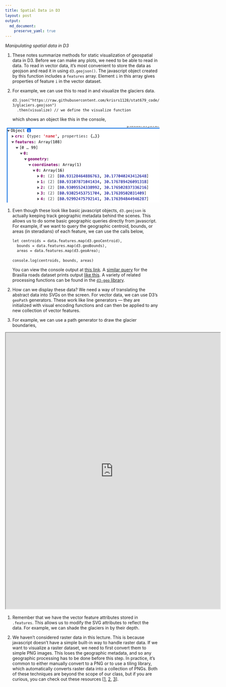 ```yaml
---
title: Spatial Data in D3
layout: post
output:
  md_document:
    preserve_yaml: true
---
```


*Manipulating spatial data in D3*

1.  These notes summarize methods for static visualization of geospatial
    data in D3. Before we can make any plots, we need to be able to read
    in data. To read in vector data, it’s most convenient to store the
    data as geojson and read it in using `d3.geojson()`. The javascript
    object created by this function includes a `features` array. Element
    `i` in this array gives properties of feature `i` in the vector
    dataset.

2.  For example, we can use this to read in and visualize the glaciers
    data.

        d3.json("https://raw.githubusercontent.com/krisrs1128/stat679_code/main/examples/week7/week7-3/glaciers.geojson")
          .then(visualize) // we define the visualize function

    which shows an object like this in the console,

<img src="https://github.com/krisrs1128/stat679_code/raw/main/examples/week8/week8-3/glaciers-screenshot.png" width=600/>

1.  Even though these look like basic javascript objects, `d3.geojson`
    is actually keeping track geographic metadata behind the scenes.
    This allows us to do some basic geographic queries directly from
    javascript. For example, if we want to query the geographic
    centroid, bounds, or areas (in steradians) of each feature, we can
    use the calls below,

        let centroids = data.features.map(d3.geoCentroid),
          bounds = data.features.map(d3.geoBounds),
          areas = data.features.map(d3.geoArea);

        console.log(centroids, bounds, areas)

    You can view the console output at [this
    link](https://krisrs1128.github.io/stat679_code/examples/week8/week8-3/glaciers-query.html).
    A [similar
    query](https://github.com/krisrs1128/stat679_code/blob/main/examples/week8/week8-3/road-properties.js)
    for the Brasilia roads dataset prints output [like
    this](https://krisrs1128.github.io/stat679_code/examples/week8/week8-3/road-properties.html).
    A variety of related processing functions can be found in the
    [`d3-geo` library](https://github.com/d3/d3-geo).

2.  How can we display these data? We need a way of translating the
    abstract data into SVGs on the screen. For vector data, we can use
    D3’s `geoPath` generators. These work like line generators — they
    are initialized with visual encoding functions and can then be
    applied to any new collection of vector features.

3.  For example, we can use a path generator to draw the glacier
    boundaries,

<iframe src="https://krisrs1128.github.io/stat679_code/examples/week8/week8-3/glaciers.html" width="700" height="900">
</iframe>

1.  Remember that we have the vector feature attributes stored in
    `.features`. This allows us to modify the SVG attributes to reflect
    the data. For example, we can shade the glaciers in by their depth.

2.  We haven’t considered raster data in this lecture. This is because
    javascript doesn’t have a simple built-in way to handle raster data.
    If we want to visualize a raster dataset, we need to first convert
    them to simple PNG images. This loses the geographic metadata, and
    so any geographic processing has to be done before this step. In
    practice, it’s common to either manually convert to a PNG or to use
    a tiling library, which automatically converts raster data into a
    collection of PNGs. Both of these techniques are beyond the scope of
    our class, but if you are curious, you can check out these resources
    \[[1](https://datawanderings.com/2020/08/08/raster-backgrounds/),
    [2](https://developmentseed.org/titiler/),
    [3](https://cran.r-project.org/web/packages/tiler/vignettes/tiler-intro.html)\].
